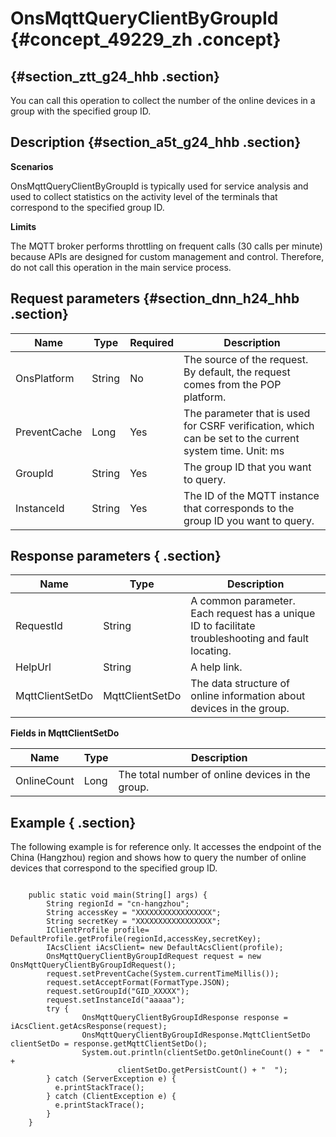 # OnsMqttQueryClientByGroupId {#concept_49229_zh .concept}



##   {#section_ztt_g24_hhb .section}

You can call this operation to collect the number of the online devices in a group with the specified group ID.

## Description {#section_a5t_g24_hhb .section}

**Scenarios**

OnsMqttQueryClientByGroupId is typically used for service analysis and used to collect statistics on the activity level of the terminals that correspond to the specified group ID.

**Limits**

The MQTT broker performs throttling on frequent calls \(30 calls per minute\) because APIs are designed for custom management and control. Therefore, do not call this operation in the main service process.

## Request parameters {#section_dnn_h24_hhb .section}

|Name|Type|Required|Description|
|----|----|--------|-----------|
|OnsPlatform|String|No|The source of the request. By default, the request comes from the POP platform.|
|PreventCache|Long|Yes|The parameter that is used for CSRF verification, which can be set to the current system time. Unit: ms|
|GroupId|String|Yes|The group ID that you want to query.|
|InstanceId|String|Yes|The ID of the MQTT instance that corresponds to the group ID you want to query.|

## Response parameters { .section}

|Name|Type|Description|
|----|----|-----------|
|RequestId|String|A common parameter. Each request has a unique ID to facilitate troubleshooting and fault locating.|
|HelpUrl|String|A help link.|
|MqttClientSetDo|MqttClientSetDo|The data structure of online information about devices in the group.|

**Fields in MqttClientSetDo**

|Name|Type|Description|
|----|----|-----------|
|OnlineCount|Long|The total number of online devices in the group.|

## Example { .section}

The following example is for reference only. It accesses the endpoint of the China \(Hangzhou\) region and shows how to query the number of online devices that correspond to the specified group ID.

```language-java

    public static void main(String[] args) {
        String regionId = "cn-hangzhou";
        String accessKey = "XXXXXXXXXXXXXXXXX";
        String secretKey = "XXXXXXXXXXXXXXXXX";
        IClientProfile profile= DefaultProfile.getProfile(regionId,accessKey,secretKey);
        IAcsClient iAcsClient= new DefaultAcsClient(profile);
        OnsMqttQueryClientByGroupIdRequest request = new OnsMqttQueryClientByGroupIdRequest();
        request.setPreventCache(System.currentTimeMillis());
        request.setAcceptFormat(FormatType.JSON);
        request.setGroupId("GID_XXXXX");
		request.setInstanceId("aaaaa");
        try {
         	    OnsMqttQueryClientByGroupIdResponse response = iAcsClient.getAcsResponse(request);
                OnsMqttQueryClientByGroupIdResponse.MqttClientSetDo clientSetDo = response.getMqttClientSetDo();
                System.out.println(clientSetDo.getOnlineCount() + "  " +
                        clientSetDo.getPersistCount() + "  ");
        } catch (ServerException e) {
          e.printStackTrace();
        } catch (ClientException e) {
          e.printStackTrace();
        }
    }
    

```

